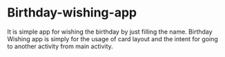 # Birthday-wishing-app
It is simple app for wishing the birthday by just filling the name.
Birthday Wishing app is simply for the usage of card layout and the intent for going to another activity from main activity.
